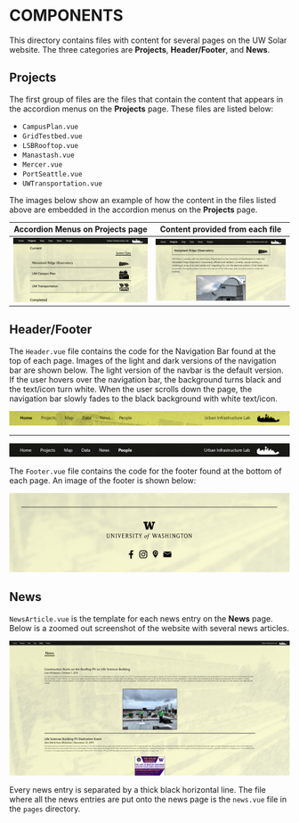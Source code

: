 # COMPONENTS

This directory contains files with content for several pages on the UW Solar website. The three categories are **Projects**, **Header/Footer**, and **News**.

## Projects

The first group of files are the files that contain the content that appears in the accordion menus on the **Projects** page. These files are listed below:

* `CampusPlan.vue`
* `GridTestbed.vue`
* `LSBRooftop.vue`
* `Manastash.vue`
* `Mercer.vue`
* `PortSeattle.vue`
* `UWTransportation.vue`

The images below show an example of how the content in the files listed above are embedded in the accordion menus on the **Projects** page.

Accordion Menus on **Projects** page | Content provided from each file
--- | ---
<img src="../static/Documentation/Projects1.PNG"> | <img src="../static/Documentation/Projects2.PNG">

## Header/Footer

The `Header.vue` file contains the code for the Navigation Bar found at the top of each page. Images of the light and dark versions of the navigation bar are shown below. The light version of the navbar is the default version. If the user hovers over the navigation bar, the background turns black and the text/icon turn white. When the user scrolls down the page, the navigation bar slowly fades to the black background with white text/icon.

<img src="../static/Documentation/navbar1.PNG" alt="Light Navigation Bar">

---

<img src="../static/Documentation/navbar2.PNG" alt="Dark Navigation Bar">


The `Footer.vue` file contains the code for the footer found at the bottom of each page. An image of the footer is shown below:

<img src="../static/Documentation/footer.PNG" alt="Footer of UW Solar website">

## News

`NewsArticle.vue` is the template for each news entry on the **News** page. Below is a zoomed out screenshot of the website with several news articles.

<img src="../static/Documentation/news1.png" alt="News Page">

Every news entry is separated by a thick black horizontal line. The file where all the news entries are put onto the news page is the `news.vue` file in the `pages` directory.
